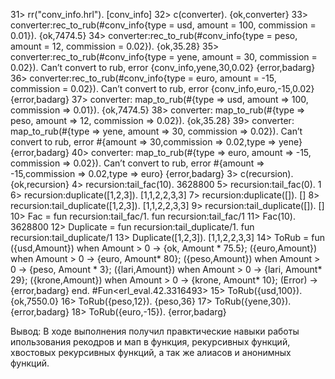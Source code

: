31> rr("conv_info.hrl").
[conv_info]
32> c(converter).
{ok,converter}
33> converter:rec_to_rub(#conv_info{type = usd, amount = 100, commission = 0.01}).
{ok,7474.5}
34> converter:rec_to_rub(#conv_info{type = peso, amount = 12, commission = 0.02}).
{ok,35.28}
35> converter:rec_to_rub(#conv_info{type = yene, amount = 30, commission = 0.02}).
Can’t convert to rub, error {conv_info,yene,30,0.02}
{error,badarg}
36> converter:rec_to_rub(#conv_info{type = euro, amount = -15, commission = 0.02}).
Can’t convert to rub, error {conv_info,euro,-15,0.02}
{error,badarg}
37> converter: map_to_rub(#{type => usd, amount => 100, commission => 0.01}).
{ok,7474.5}
38> converter: map_to_rub(#{type => peso, amount => 12, commission => 0.02}).
{ok,35.28}
39> converter: map_to_rub(#{type => yene, amount => 30, commission => 0.02}).
Can’t convert to rub, error #{amount => 30,commission => 0.02,type => yene}
{error,badarg}
40> converter: map_to_rub(#{type => euro, amount => -15, commission => 0.02}).
Can’t convert to rub, error #{amount => -15,commission => 0.02,type => euro}
{error,badarg}
3> c(recursion).
{ok,recursion}
4> recursion:tail_fac(10).
3628800
5> recursion:tail_fac(0).
1
6> recursion:duplicate([1,2,3]).
[1,1,2,2,3,3]
7> recursion:duplicate([]).
[]
8> recursion:tail_duplicate([1,2,3]).
[1,1,2,2,3,3]
9> recursion:tail_duplicate([]).
[]
10> Fac = fun recursion:tail_fac/1.
fun recursion:tail_fac/1
11> Fac(10).
3628800
12> Duplicate = fun recursion:tail_duplicate/1.
fun recursion:tail_duplicate/1
13> Duplicate([1,2,3]).
[1,1,2,2,3,3]
14> ToRub = fun ({usd,Amount}) when Amount > 0 -> {ok, Amount * 75.5}; ({euro,Amount}) when Amount > 0 -> {euro, Amount* 80}; ({peso,Amount}) when Amount > 0 -> {peso, Amount * 3}; ({lari,Amount}) when Amount > 0 -> {lari, Amount* 29}; ({krone,Amount}) when Amount > 0 -> {krone, Amount* 10}; (Error) -> {error,badarg} end.
#Fun<erl_eval.42.3316493>
15> ToRub({usd,100}).
{ok,7550.0}
16> ToRub({peso,12}).
{peso,36}
17> ToRub({yene,30}).
{error,badarg}
18> ToRub({euro,-15}).
{error,badarg}

Вывод: В ходе выполнения получил правктические навыки работы ипользования рекодров и мап в функция, рекурсивных функций, хвостовых рекурсивных функций, а так же алиасов и анонимных функций.
